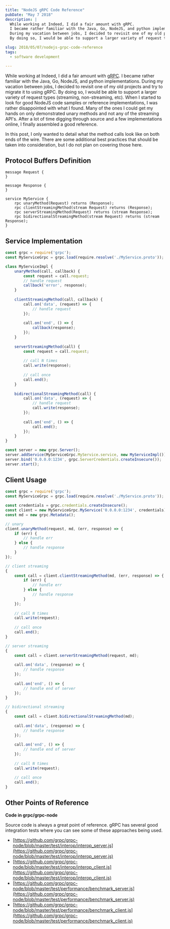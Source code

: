 ```yaml
---
title: "NodeJS gRPC Code Reference"
pubDate: "May 7 2018"
description: |
  While working at Indeed, I did a fair amount with gRPC.
  I became rather familiar with the Java, Go, NodeJS, and python implementations.
  During my vacation between jobs, I decided to revisit one of my old projects and try to migrate it to using gRPC.
  By doing so, I would be able to support a larger variety of request types (streaming, non-streaming, etc).

slug: 2018/05/07/nodejs-grpc-code-reference
tags:
  - software development

---
```


While working at Indeed, I did a fair amount with [gRPC](https://grpc.io/).
I became rather familiar with the Java, Go, NodeJS, and python implementations.
During my vacation between jobs, I decided to revisit one of my old projects and try to migrate it to using gRPC.
By doing so, I would be able to support a larger variety of request types (streaming, non-streaming, etc).
When I started to look for good NodeJS code samples or reference implementations, I was rather disappointed with what I found.
Many of the ones I could get my hands on only demonstrated unary methods and not any of the streaming API's.
After a lot of time digging through source and a few implementations online, I finally assembled a good reference.

In this post, I only wanted to detail what the method calls look like on both ends of the wire.
There are some additional best practices that should be taken into consideration, but I do not plan on covering those here.


<!--more-->

## Protocol Buffers Definition

```
message Request {
}

message Response {
}

service MyService {
    rpc unaryMethod(Request) returns (Response);
    rpc clientStreamingMethod(stream Request) returns (Response);
    rpc serverStreamingMethod(Request) returns (stream Response);
    rpc bidirectionalStreamingMethod(stream Request) returns (stream Response);
}
```

## Service Implementation

```js
const grpc = require('grpc');
const MyServiceGrpc = grpc.load(require.resolve('./MyService.proto'));

class MyServiceImpl {
    unaryMethod(call, callback) {
        const request = call.request;
        // handle request
        callback('error', response);
    }
    
    clientStreamingMethod(call, callback) {
        call.on('data', (request) => {
            // handle request
        });
        
        call.on('end', () => {
            callback(response);
        });
    }
    
    serverStreamingMethod(call) {
        const request = call.request;
        
        // call N times
        call.write(response);
        
        // call once
        call.end();
    }
    
    bidirectionalStreamingMethod(call) {
        call.on('data', (request) => {
            // handle request
            call.write(response);
        });
        
        call.on('end', () => {
            call.end();
        });
    }
}

const server = new grpc.Server();
server.addService(MyServiceGrpc.MyService.service, new MyServiceImpl());
server.bind('0.0.0.0:1234', grpc.ServerCredentials.createInsecure());
server.start();
```

## Client Usage

```js
const grpc = require('grpc');
const MyServiceGrpc = grpc.load(require.resolve('./MyService.proto'));

const credentials = grpc.credentials.createInsecure();
const client = new MyServiceGrpc.MyService('0.0.0.0:1234', credentials);
const md = new grpc.Metadata();

// unary
client.unaryMethod(request, md, (err, response) => {
    if (err) {
        // handle err
    } else {
        // handle response
    }
});

// client streaming
{
    const call = client.clientStreamingMethod(md, (err, response) => {
        if (err) {
            // handle err
        } else {
            // handle response
        }
    });
    
    // call N times
    call.write(request);
    
    // call once
    call.end();
}

// server streaming
{
    const call = client.serverStreamingMethod(request, md);
    
    call.on('data', (response) => {
        // handle response
    });
    
    call.on('end', () => {
        // handle end of server
    });
}

// bidirectional streaming
{
    const call = client.bidirectionalStreamingMethod(md);
    
    call.on('data', (response) => {
        // handle response
    });
    
    call.on('end', () => {
        // handle end of server
    });
    
    // call N times
    call.write(request);
    
    // call once
    call.end();
}
```

## Other Points of Reference

**Code in grpc/grpc-node**

Source code is always a great point of reference.
gRPC has several good integration tests where you can see some of these approaches being used.

* [https://github.com/grpc/grpc-node/blob/master/test/interop/interop_server.js](https://github.com/grpc/grpc-node/blob/master/test/interop/interop_server.js)
* [https://github.com/grpc/grpc-node/blob/master/test/interop/interop_client.js](https://github.com/grpc/grpc-node/blob/master/test/interop/interop_client.js)
* [https://github.com/grpc/grpc-node/blob/master/test/performance/benchmark_server.js](https://github.com/grpc/grpc-node/blob/master/test/performance/benchmark_server.js)
* [https://github.com/grpc/grpc-node/blob/master/test/performance/benchmark_client.js](https://github.com/grpc/grpc-node/blob/master/test/performance/benchmark_client.js)